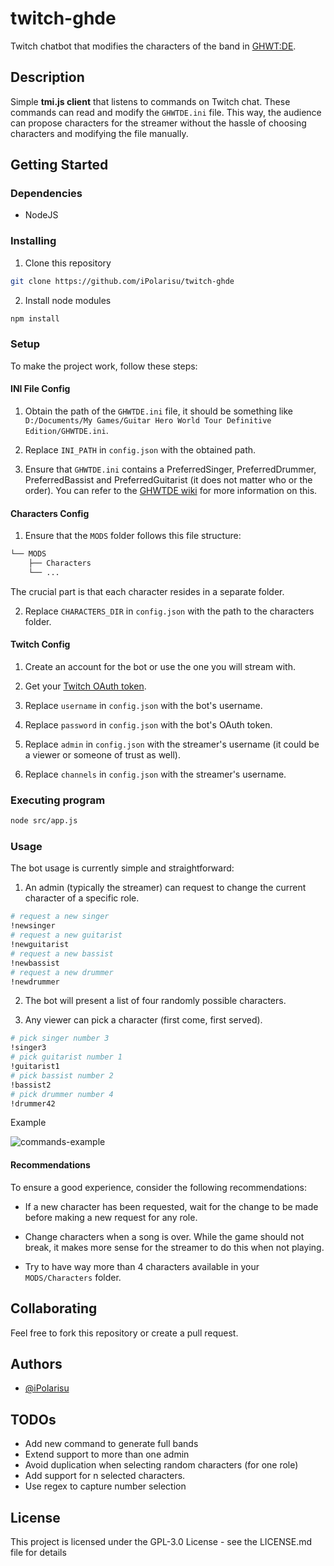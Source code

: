 # twitch-ghde

Twitch chatbot that modifies the characters of the band in [GHWT:DE](https://ghwt.de/).

## Description

Simple **tmi.js client** that listens to commands on Twitch chat. These commands can read and modify the `GHWTDE.ini` file. This way, the audience can propose characters for the streamer without the hassle of choosing characters and modifying the file manually.

## Getting Started

### Dependencies

- NodeJS

### Installing

1. Clone this repository

```bash
git clone https://github.com/iPolarisu/twitch-ghde
```

2. Install node modules

```bash
npm install
```

### Setup

To make the project work, follow these steps:

#### INI File Config

1.  Obtain the path of the `GHWTDE.ini` file, it should be something like `D:/Documents/My Games/Guitar Hero World Tour Definitive Edition/GHWTDE.ini`.

2. Replace `INI_PATH` in `config.json` with the obtained path.

3. Ensure that `GHWTDE.ini` contains a PreferredSinger, PreferredDrummer, PreferredBassist and PreferredGuitarist (it does not matter who or the order). You can refer to the [GHWTDE wiki](https://ghwt.de/wiki/#/wtde/iniconfig) for more information on this.

#### Characters Config

1. Ensure that the `MODS` folder follows this file structure:

```bash
└── MODS
    ├── Characters
    └── ...
```
The crucial part is that each character resides in a separate folder.

2. Replace `CHARACTERS_DIR` in `config.json` with the path to the characters folder.

#### Twitch Config

1. Create an account for the bot or use the one you will stream with.

2. Get your [Twitch OAuth token](https://twitchapps.com/tmi/).

3. Replace `username` in `config.json` with the bot's username.

4. Replace `password` in `config.json` with the bot's OAuth token.

5. Replace `admin` in `config.json` with the streamer's username (it could be a viewer or someone of trust as well).

6. Replace `channels` in `config.json` with the streamer's username.

### Executing program

```bash
node src/app.js
```

### Usage

The bot usage is currently simple and straightforward:

1. An admin (typically the streamer) can request to change the current character of a specific role.

```bash
# request a new singer
!newsinger
# request a new guitarist
!newguitarist
# request a new bassist
!newbassist
# request a new drummer
!newdrummer
```

2. The bot will present a list of four randomly possible characters.

3. Any viewer can pick a character (first come, first served).

```bash
# pick singer number 3
!singer3
# pick guitarist number 1
!guitarist1
# pick bassist number 2
!bassist2
# pick drummer number 4
!drummer42
```

Example

![commands-example](https://i.ibb.co/c24pgjT/twitch-ghwtde-example.png)

#### Recommendations

To ensure a good experience, consider the following recommendations:

- If a new character has been requested, wait for the change to be made before making a new request for any role.

- Change characters when a song is over. While the game should not break, it makes more sense for the streamer to do this when not playing.

- Try to have way more than 4 characters available in your `MODS/Characters` folder.

## Collaborating

Feel free to fork this repository or create a pull request.

## Authors

- [@iPolarisu](https://github.com/iPolarisu)

## TODOs

- Add new command to generate full bands
- Extend support to more than one admin
- Avoid duplication when selecting random characters (for one role)
- Add support for n selected characters.
- Use regex to capture number selection

## License

This project is licensed under the GPL-3.0 License - see the LICENSE.md file for details
